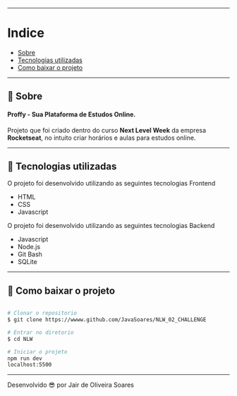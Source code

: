 
---
# Indice

- [Sobre](#-sobre)
- [Tecnologias utilizadas](#-tecnologias-utilizadas)
- [Como baixar o projeto](#-como-baixar-o-projeto)

---
## 📝 Sobre
#### Proffy - Sua Plataforma de Estudos Online.
Projeto que foi criado dentro do curso **Next Level Week** da empresa **Rocketseat**, no intuito criar horários e aulas para estudos online.

---
## 🚀 Tecnologias utilizadas

O projeto foi desenvolvido utilizando as seguintes tecnologias Frontend

- HTML
- CSS
- Javascript

O projeto foi desenvolvido utilizando as seguintes tecnologias Backend
- Javascript
- Node.js 
- Git Bash 
- SQLite

---
## 📁 Como baixar o projeto

```bash

# Clonar o repositorio
$ git clone https://wwww.github.com/JavaSoares/NLW_02_CHALLENGE

# Entrar no diretorio 
$ cd NLW

# Iniciar o projeto
npm run dev
localhost:5500

```
---
Desenvolvido 😎 por Jair de Oliveira Soares
